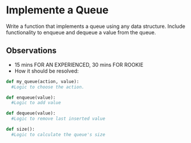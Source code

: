 # Implemente a Queue

Write a function that implements a queue using any data structure. Include functionality to enqueue and dequeue a value from the queue.

## Observations
- 15 mins FOR AN EXPERIENCED, 30 mins FOR ROOKIE
- How it should be resolved:
```python
def my_queue(action, value):
  #Logic to choose the action.

def enqueue(value):
  #Logic to add value

def dequeue(value): 
  #Logic to remove last inserted value

def size():
  #Logic to calculate the queue's size
```
